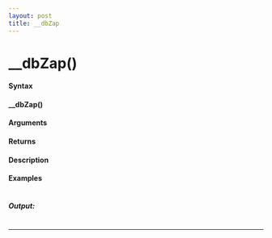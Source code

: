 ```yaml
---
layout: post
title: __dbZap
---
```


# __dbZap()


#### Syntax

#### __dbZap()

#### Arguments

#### Returns

#### Description

#### Examples

```

```

##### Output:

```

```

---